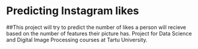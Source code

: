 # Predicting Instagram likes
##This project will try to predict the number of likes a person will recieve based on the number of features their picture has.
Project for Data Science and Digital Image Processing courses at Tartu University.
